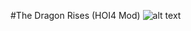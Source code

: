 #The Dragon Rises (HOI4  Mod)
![alt text](https://github.com/Willk111/HOI4-The-Dragon-rises/HOI4-The-Dragon-rises/Dragon_rises_logo.png?raw=true)
